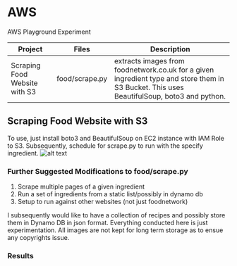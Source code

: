 # AWS
AWS Playground Experiment

Project | Files | Description
---|--- | ---
Scraping Food Website with S3 | food/scrape.py | extracts images from foodnetwork.co.uk for a given ingredient type and store them in S3 Bucket. This uses BeautifulSoup, boto3 and python. 

## Scraping Food Website with S3

To use, just install boto3 and BeautifulSoup on EC2 instance with IAM Role to S3. Subsequently, schedule for scrape.py to run with the specify ingredient. 
![alt text](https://github.com/ziyenl/aws/blob/master/ingredient.png "Ingredient")

### Further Suggested Modifications to food/scrape.py
1. Scrape multiple pages of a given ingredient
2. Run a set of ingredients from a static list/possibly in dynamo db
3. Setup to run against other websites (not just foodnetwork)

I subsequently would like to have a collection of recipes and possibly store them in Dynamo DB in json format. Everything conducted here is just experimentation. All images are not kept for long term storage as to ensue any copyrights issue.

### Results
